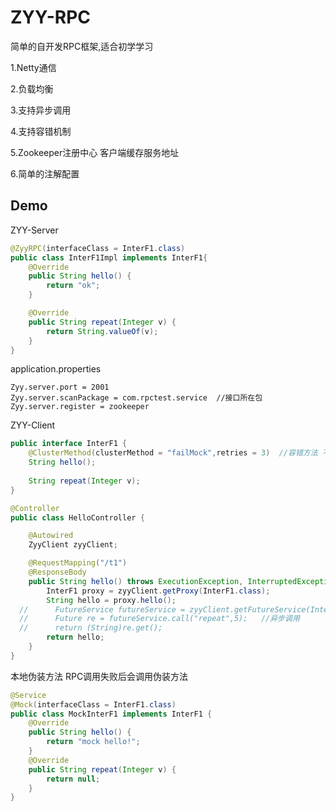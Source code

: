 # ZYY-RPC

简单的自开发RPC框架,适合初学学习

1.Netty通信

2.负载均衡

3.支持异步调用

4.支持容错机制

5.Zookeeper注册中心 客户端缓存服务地址

6.简单的注解配置



## Demo

ZYY-Server

```java
@ZyyRPC(interfaceClass = InterF1.class)
public class InterF1Impl implements InterF1{
    @Override
    public String hello() {
        return "ok";
    }

    @Override
    public String repeat(Integer v) {
        return String.valueOf(v);
    }
}
```

application.properties

```properties
Zyy.server.port = 2001
Zyy.server.scanPackage = com.rpctest.service  //接口所在包
Zyy.server.register = zookeeper
```

ZYY-Client



```java
public interface InterF1 {
    @ClusterMethod(clusterMethod = "failMock",retries = 3)  //容错方法 不加注解默认为failFast
    String hello();
    
    String repeat(Integer v);
}
```

```java
@Controller
public class HelloController {

    @Autowired
    ZyyClient zyyClient;

    @RequestMapping("/t1")
    @ResponseBody
    public String hello() throws ExecutionException, InterruptedException {
        InterF1 proxy = zyyClient.getProxy(InterF1.class);
        String hello = proxy.hello();
  //      FutureService futureService = zyyClient.getFutureService(InterF1.class);
  //      Future re = futureService.call("repeat",5);   //异步调用
  //      return (String)re.get();
        return hello;
    }
}
```

本地伪装方法  RPC调用失败后会调用伪装方法

```java
@Service
@Mock(interfaceClass = InterF1.class)
public class MockInterF1 implements InterF1 {
    @Override
    public String hello() {
        return "mock hello!";
    }
    @Override
    public String repeat(Integer v) {
        return null;
    }
}
```

